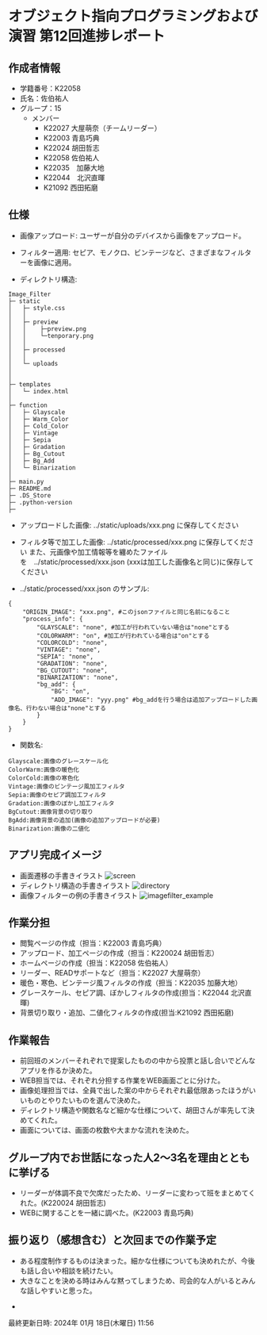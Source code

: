 # オブジェクト指向プログラミングおよび演習 第12回進捗レポート

## 作成者情報

- 学籍番号：K22058
- 氏名：佐伯祐人
- グループ：15
  - メンバー
    - K22027 大屋萌奈（チームリーダー）
    - K22003 青島巧典
    - K22024 胡田哲志
    - K22058 佐伯祐人
    - K22035　加藤大地
    - K22044　北沢直暉
    - K21092 西田拓磨

## 仕様

- 画像アップロード: ユーザーが自分のデバイスから画像をアップロード。
  
- フィルター適用: セピア、モノクロ、ビンテージなど、さまざまなフィルターを画像に適用。
  
- ディレクトリ構造:
```
Image_Filter
├─ static
│   ├─ style.css
│   │
│   ├─ preview
│   │    ├─preview.png
│   │    └─tenporary.png
│   │
│   ├─ processed
│   │
│   └─ uploads
│
│
├─ templates
│   └─ index.html
│
├─ function
│   ├─ Glayscale
│   ├─ Warm_Color
│   ├─ Cold_Color
│   ├─ Vintage
│   ├─ Sepia
│   ├─ Gradation
│   ├─ Bg_Cutout
│   ├─ Bg_Add
│   └─ Binarization
│
├─ main.py
├─ README.md
├─ .DS_Store
├─ .python-version
├─ 
```

- アップロードした画像:
  ../static/uploads/xxx.png に保存してください

- フィルタ等で加工した画像:
  ../static/processed/xxx.png に保存してください
  また、元画像や加工情報等を纏めたファイルを　../static/processed/xxx.json (xxxは加工した画像名と同じ)に保存してください
  
- ../static/processed/xxx.json のサンプル:
```
{
    "ORIGIN_IMAGE": "xxx.png", #このjsonファイルと同じ名前になること
    "process_info": {
        "GLAYSCALE": "none", #加工が行われていない場合は"none"とする
        "COLORWARM": "on", #加工が行われている場合は"on"とする
        "COLORCOLD": "none",
        "VINTAGE": "none",
        "SEPIA": "none",
        "GRADATION": "none",
        "BG_CUTOUT": "none",
        "BINARIZATION": "none",
        "bg_add": {
            "BG": "on",
            "ADD_IMAGE": "yyy.png" #bg_addを行う場合は追加アップロードした画像名、行わない場合は"none"とする
        }
    }
}
```

- 関数名:
```
Glayscale:画像のグレースケール化
ColorWarm:画像の暖色化
ColorCold:画像の寒色化
Vintage:画像のビンテージ風加工フィルタ
Sepia:画像のセピア調加工フィルタ
Gradation:画像のぼかし加工フィルタ
BgCutout:画像背景の切り取り
BgAdd:画像背景の追加(画像の追加アップロードが必要)
Binarization:画像の二値化
```

## アプリ完成イメージ

- 画面遷移の手書きイラスト
  ![screen](https://github.com/YutoSaeki/lecture12/assets/109041401/0fab0925-3995-403e-a816-f601b19024c5)
- ディレクトリ構造の手書きイラスト
  ![directory](https://github.com/YutoSaeki/lecture12/assets/109041401/e96a93ba-0b8b-4e28-b561-f15d2b30bcc1)
- 画像フィルターの例の手書きイラスト
  ![imagefilter_example](https://github.com/YutoSaeki/lecture12/assets/109041401/af075342-2fa1-4e37-983b-79e4dbb89c3f)


## 作業分担

- 閲覧ページの作成（担当：K22003 青島巧典）
- アップロード、加工ページの作成（担当：K220024 胡田哲志）
- ホームページの作成（担当：K22058 佐伯祐人）
- リーダー、READサポートなど（担当：K22027 大屋萌奈）
- 暖色・寒色、ビンテージ風フィルタの作成（担当：K22035 加藤大地）
- グレースケール、セピア調、ぼかしフィルタの作成(担当：K22044 北沢直暉)
- 背景切り取り・追加、二値化フィルタの作成(担当:K21092 西田拓磨)

## 作業報告

- 前回班のメンバーそれぞれで提案したものの中から投票と話し合いでどんなアプリを作るか決めた。
- WEB担当では、それぞれ分担する作業をWEB画面ごとに分けた。
- 画像処理担当では、全員で出した案の中からそれぞれ最低限あったほうがいいものとやりたいものを選んで決めた。
- ディレクトリ構造や関数名など細かな仕様について、胡田さんが率先して決めてくれた。
- 画面については、画面の枚数や大まかな流れを決めた。

## グループ内でお世話になった人2〜3名を理由とともに挙げる

- リーダーが体調不良で欠席だったため、リーダーに変わって班をまとめてくれた。(K220024 胡田哲志)
- WEBに関することを一緒に調べた。(K22003 青島巧典)

## 振り返り（感想含む）と次回までの作業予定

- ある程度制作するものは決まった。細かな仕様についても決めれたが、今後も話し合いや相談を続けたい。
- 大きなことを決める時はみんな黙ってしまうため、司会的な人がいるとみんな話しやすいと思った。
- ~~~

最終更新日時: 2024年 01月 18日(木曜日) 11:56
